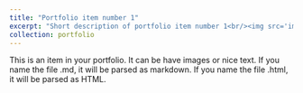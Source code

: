 ```yaml
---
title: "Portfolio item number 1"
excerpt: "Short description of portfolio item number 1<br/><img src='images/nm.png'>"
collection: portfolio
---
```


This is an item in your portfolio. It can be have images or nice text. If you name the file .md, it will be parsed as markdown. If you name the file .html, it will be parsed as HTML. 

